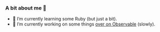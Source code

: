 ### A bit about me 👋

- 🌱 I’m currently learning some Ruby (but just a bit).
- 🔭 I’m currently working on some things [over on Observable](https://observablehq.com/@guypursey) (slowly).

<!--
**guypursey/guypursey** is a ✨ _special_ ✨ repository because its `README.md` (this file) appears on your GitHub profile.

Here are some ideas to get you started:

- 🔭 I’m currently working on ...
- 🌱 I’m currently learning ...
- 👯 I’m looking to collaborate on ...
- 🤔 I’m looking for help with ...
- 💬 Ask me about ...
- 📫 How to reach me: ...
- 😄 Pronouns: ...
- ⚡ Fun fact: ...
-->
